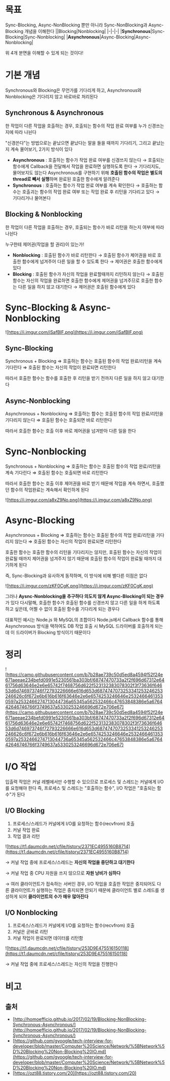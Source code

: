 # 목표

Sync-Blocking, Async-NonBlocking 뿐만 아니라 Sync-NonBlocking과 Async-Blocking 개념을 이해한다
||Blocking|Nonblocking|
|-|-|-|
|**Synchronous**|Sync-Blocking|Sync-Nonblocking|
|**Asynchronous**|Async-Blocking|Async-Nonblocking|

위 4개 분면을 이해할 수 있게 되는 것이다!

# 기본 개념

Synchronous와 Blocking은 무언가를 기다리게 하고,
Asynchronous와 Nonblocking은 기다리지 않고 바로바로 처리된다

## Synchronous & Asynchronous

한 작업이 다른 작업을 호출하는 경우, 호출되는 함수의 작업 완료 여부를 누가 신경쓰는지에 따라 나뉜다

"신경쓴다"는 방법으로는 끝났으면 끝났다는 말을 들을 때까지 기다리기, 그리고 끝났는지 계속 물어보기, 2가지 방식이 있다

- **Asynchronous** : 호출하는 함수가 작업 완료 여부를 신경쓰지 않는다
→ 호출되는 함수에게 Callback을 전달해서 작업을 완료하면 실행하도록 한다
→ 기다리지도, 물어보지도 않는다
Asynchronous를 구현하기 위해 **호출된 함수의 작업은 별도의 thread로 빼서 실행**하며 완료된 호출한 함수에게 알려준다
- **Synchronous** : 호출하는 함수가 작업 완료 여부를 계속 확인한다
→ 호출하는 함수는 호출괴는 함수의 작업 완료 여부 또는 작업 완료 후 리턴을 기다리고 있다
→ 기다리거나 물어본다

## Blocking & Nonblocking

한 작업이 다른 작업을 호출하는 경우, 호출되는 함수가 바로 리턴을 하는지 여부에 따라 나뉜다

누구한테 제어권(작업을 할 권리)이 있는가!

- **Nonblocking** : 호출된 함수가 바로 리턴한다
→ 호출된 함수가 제어권을 바로 호출한 함수에게 넘겨주어 다른 일을 할 수 있도록 한다
→ 제어권은 호출한 함수에게 있다
- **Blocking** : 호출된 함수가 자신의 작업을 완료할때까지 리턴하지 않는다
→ 호출된 함수는 자신의 작업을 완료하면 호출한 함수에게 제어권을 넘겨주므로 호출한 함수는 다른 일을 하지 않고 대기한다
→ 제어권은 호출된 함수에게 있다

# Sync-Blocking & Async-Nonblocking

![https://i.imgur.com/iSafBIF.png](https://i.imgur.com/iSafBIF.png)

## Sync-Blocking

Synchronous + Blocking
⇒ 호출하는 함수는 호출된 함수의 작업 완료/리턴을 계속 기다린다
⇒ 호출된 함수는 자신의 작업이 완료되면 리턴한다

따라서 호출한 함수는 함수를 호출한 후 리턴을 받기 전까지 다른 일을 하지 않고 대기한다

## Async-Nonblocking

Asynchronous + Nonblocking
⇒ 호출하는 함수는 호출된 함수의 작업 완료/리턴을 기다리지 않는다
⇒ 호출된 함수는 호출되면 바로 리턴한다

따라서 호출한 함수는 호출 이후 바로 제어권을 넘겨받아 다른 일을 한다

# Sync-Nonblocking

Synchronous + Nonblocking
⇒ 호출하는 함수는 호출된 함수의 작업 완료/리턴을 계속 기다린다
⇒ 호출된 함수는 호출되면 바로 리턴한다

따라서 호출한 함수는 호출 이후 제어권을 바로 받기 때문에 작업을 계속 하면서, 호출했던 함수의 작업완료는 계속해서 확인하게 된다

![https://i.imgur.com/a8xZ9No.png](https://i.imgur.com/a8xZ9No.png)

# Async-Blocking

Asynchronous + Blocking
⇒ 호출하는 함수는 호출된 함수의 작업 완료/리턴을 기다리지 않는다
⇒ 호출된 함수는 자신의 작업이 완료되면 리턴한다

호출한 함수는 호출한 함수의 리턴을 기다리지는 않지만, 호출된 함수는 자신의 작업이 완료될 때까지 제어권을 넘겨주지 않기 때문에 호출된 함수의 작업이 완료될 때까지 대기하게 된다

즉, Sync-Blocking과 유사하게 동작하며, 이 방식에 비해 별다른 이점은 없다

![https://i.imgur.com/zKF0CgK.png](https://i.imgur.com/zKF0CgK.png)

그러나 **Aysnc-Nonblocking을 추구하다 의도치 않게 Async-Blocking이 되는 경우**가 있다
다시말해, 호출한 함수가 호출된 함수를 신경쓰지 않고 다른 일을 하게 하도록 하고 싶은데, 어쩔 수 없이 호출된 함수를 기다리게 되는 경우다

대표적인 예시는 Node.js 와 MySQL의 조합이다
Node.js에서 Callback 함수를 통해 Asynchronous 방식을 택하여도 DB 작업 호출 시 MySQL 드라이버를 호출하게 되는데 이 드라이버가 Blocking 방식이기 때문이다

# 정리

![https://camo.githubusercontent.com/b7b28ae739c50d5ed8a4594f52f24e671aeeae234befd0991e5230561ba303bf/68747470733a2f2f696d67312e6461756d63646e2e6e65742f7468756d622f523132383078302f3f73636f64653d6d746973746f72793226666e616d653d6874747073253341253246253246626c6f672e6b616b616f63646e2e6e6574253246646e25324664613530597a2532466274713044736a65345a562532466c47653848386e5a676442646746766f3749637a5330253246696d672e706e67](https://camo.githubusercontent.com/b7b28ae739c50d5ed8a4594f52f24e671aeeae234befd0991e5230561ba303bf/68747470733a2f2f696d67312e6461756d63646e2e6e65742f7468756d622f523132383078302f3f73636f64653d6d746973746f72793226666e616d653d6874747073253341253246253246626c6f672e6b616b616f63646e2e6e6574253246646e25324664613530597a2532466274713044736a65345a562532466c47653848386e5a676442646746766f3749637a5330253246696d672e706e67)

# I/O 작업

입출력 작업은 커널 레벨에서만 수행할 수 있으므로 프로세스 및 스레드는 커널에게 I/O를 요청해야 한다
즉, 프로세스 및 스레드는 "호출하는 함수", I/O 작업은 "호출되는 함수"가 된다

## **I/O Blocking**

1. 프로세스/스레드가 커널에게 I/O를 요청하는 함수(recvfrom) 호출
2. 커널 작업 완료
3. 작업 결과 리턴

![https://t1.daumcdn.net/cfile/tistory/2371EC4955160B8714](https://t1.daumcdn.net/cfile/tistory/2371EC4955160B8714)

→ 커널 작업 중에 프로세스/스레드는 **자신의 작업을 중단하고 대기한다**

→ 커널 작업 중 CPU 자원을 쓰지 않으므로 **자원 낭비가 심하다**

→ 여러 클라이언트가 접속하는 서버인 경우, I/O 작업을 호출한 작업은 중지되어도 다른 클라이언트가 실행하는 작업은 중지되면 안되기 때문에 클라이언트 별로 스레드를 생성하게 되어 **클라이언트의 수가 매우 많아진다**

## **I/O Nonblocking**

1. 프로세스/스레드가 커널에게 I/O를 요청하는 함수(recvfrom) 호출
2. 커널은 곧바로 리턴
3. 커널 작업이 완료되면 데이터를 리턴함

![https://t1.daumcdn.net/cfile/tistory/253D9E475516150118](https://t1.daumcdn.net/cfile/tistory/253D9E475516150118)

→ 커널 작업 중에 프로세스/스레드는 자신의 작업을 진행한다

# 비고

## 출처
- [http://homoefficio.github.io/2017/02/19/Blocking-NonBlocking-Synchronous-Asynchronous/](http://homoefficio.github.io/2017/02/19/Blocking-NonBlocking-Synchronous-Asynchronous/)
- [https://github.com/gyoogle/tech-interview-for-developer/blob/master/Computer%20Science/Network/%5BNetwork%5D%20Blocking%20Non-Blocking%20IO.md](https://github.com/gyoogle/tech-interview-for-developer/blob/master/Computer%20Science/Network/%5BNetwork%5D%20Blocking%20Non-Blocking%20IO.md)
- [https://ozt88.tistory.com/20](https://ozt88.tistory.com/20)
